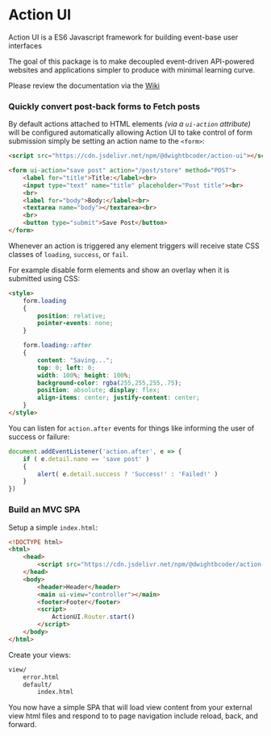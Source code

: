 # Action UI

Action UI is a ES6 Javascript framework for building event-base user interfaces

The goal of this package is to make decoupled event-driven API-powered websites and applications simpler to produce with minimal learning curve.

Please review the documentation via the [Wiki](https://github.com/dwightbcoder/action-ui/wiki)

### Quickly convert post-back forms to Fetch posts

By default actions attached to HTML elements _(via a `ui-action` attribute)_ will be configured automatically allowing Action UI to take control of form submission simply be setting an action name to the `<form>`:

```html
<script src="https://cdn.jsdelivr.net/npm/@dwightbcoder/action-ui"></script>

<form ui-action="save post" action="/post/store" method="POST">
    <label for="title">Title:</label><br>
    <input type="text" name="title" placeholder="Post title"><br>
    <br>
    <label for="body">Body:</label><br>
    <textarea name="body"></textarea><br>
    <br>
    <button type="submit">Save Post</button>
</form>
```

Whenever an action is triggered any element triggers will receive state CSS classes of `loading`, `success`, or `fail`.

For example disable form elements and show an overlay when it is submitted using CSS:


```html
<style>
    form.loading
    {
        position: relative;
        pointer-events: none;
    }

    form.loading::after
    {
        content: "Saving...";
        top: 0; left: 0;
        width: 100%; height: 100%;
        background-color: rgba(255,255,255,.75);
        position: absolute; display: flex;
        align-items: center; justify-content: center;
    }
</style>
```

You can listen for `action.after` events for things like informing the user of success or failure:

```js
document.addEventListener('action.after', e => {
    if ( e.detail.name == 'save post' )
    {
        alert( e.detail.success ? 'Success!' : 'Failed!' )
    }
})
```

### Build an MVC SPA

Setup a simple `index.html`:

```html
<!DOCTYPE html>
<html>
    <head>
        <script src="https://cdn.jsdelivr.net/npm/@dwightbcoder/action-ui"></script>
    </head>
    <body>
        <header>Header</header>
        <main ui-view="controller"></main>
        <footer>Footer</footer>
        <script>
            ActionUI.Router.start()
        </script>
    </body>
</html>
```

Create your views:
```bash
view/
    error.html
    default/
        index.html
```

You now have a simple SPA that will load view content from your external view html files and respond to to page navigation include reload, back, and forward.